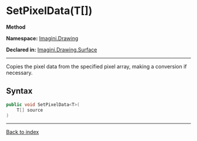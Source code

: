 # SetPixelData<T>(T[])

**Method**

**Namespace:** [Imagini.Drawing](Imagini.Drawing.md)

**Declared in:** [Imagini.Drawing.Surface](Imagini.Drawing.Surface.md)

------



Copies the pixel data from the specified pixel array, making a
conversion if necessary.


## Syntax

```csharp
public void SetPixelData<T>(
	T[] source
)
```

------

[Back to index](index.md)